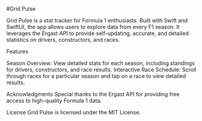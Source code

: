 #Grid Pulse

Grid Pulse is a stat tracker for Formula 1 enthusiasts. Built with Swift and SwiftUI, the app allows users to explore data from every F1 season. It leverages the Ergast API to provide self-updating, accurate, and detailed statistics on drivers, constructors, and races.

Features

Season Overview:
View detailed stats for each season, including standings for drivers, constructors, and race results.
Interactive Race Schedule:
Scroll through races for a particular season and tap on a race to view detailed results.

Acknowledgments
Special thanks to the Ergast API for providing free access to high-quality Formula 1 data.

License
Grid Pulse is licensed under the MIT License.
